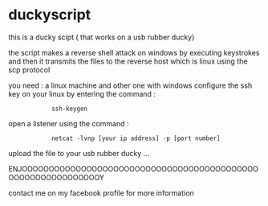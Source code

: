 # duckyscript
this is a ducky scipt ( that works on a usb rubber ducky) 

the script makes a reverse shell attack  on windows by executing keystrokes and then it transmits the files to the reverse host which is linux using the scp protocol 

you need : 
a linux machine and other one with windows 
configure the ssh key on your linux by entering the command : 

                ssh-keygen  
open a listener using the command : 

                netcat -lvnp [your ip address] -p [port number] 

             
upload the file to your usb rubber ducky ...

ENJOOOOOOOOOOOOOOOOOOOOOOOOOOOOOOOOOOOOOOOOOOOOOOOOOOOOOOOOOOOOOY       


contact me on my facebook profile for more information 


